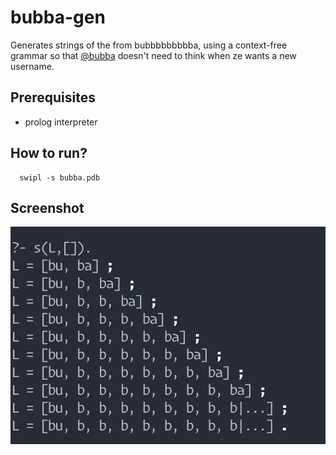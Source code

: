 # bubba-gen

Generates strings of the from bubbbbbbbbba, using a context-free grammar
so that [@bubba](https://github.com/bubba) doesn't need to think when ze wants
a new username.

## Prerequisites

* prolog interpreter

## How to run?

``` shell
  swipl -s bubba.pdb
```

## Screenshot
![screenshot of generated bubba string](https://github.com/swapnilraj/bubba-gen/raw/master/img/screen.png)
